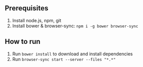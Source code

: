 ## Prerequisites

1. Install node.js, npm, git
2. Install bower & browser-sync: `npm i -g bower browser-sync`

## How to run

1. Run `bower install` to download and install dependencies
2. Run `browser-sync start --server --files "*.*"`
